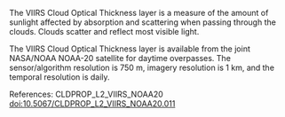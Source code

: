 The VIIRS Cloud Optical Thickness layer is a measure of the amount of sunlight affected by absorption and scattering when passing through the clouds. Clouds scatter and reflect most visible light.

The VIIRS Cloud Optical Thickness layer is available from the joint NASA/NOAA NOAA-20 satellite for daytime overpasses. The sensor/algorithm resolution is 750 m, imagery resolution is 1 km, and the temporal resolution is daily.

References: CLDPROP_L2_VIIRS_NOAA20 [doi:10.5067/CLDPROP_L2_VIIRS_NOAA20.011](https://doi.org/10.5067/VIIRS/CLDPROP_L2_VIIRS_NOAA20.011)

